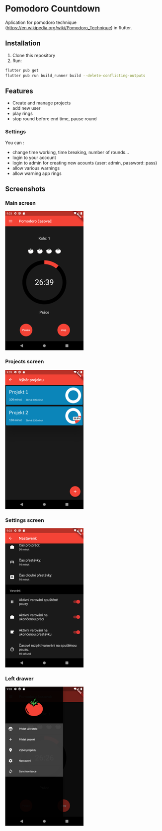 # Pomodoro Countdown

Aplication for pomodoro technique (https://en.wikipedia.org/wiki/Pomodoro_Technique) in flutter. 

## Installation

1. Clone this repository
2. Run: 
```bash
flutter pub get
flutter pub run build_runner build --delete-conflicting-outputs
```



## Features
- Create and manage projects<br/>
- add new user<br/>
- play rings<br/>
- stop round before end time, pause round<br/>

### Settings
You can :<br/>
- change time working, time breaking, number of rounds...<br/>
- login to your account<br/>
- login to admin for creating new acounts (user: admin, password: pass)<br/>
- allow various warnings<br/>
- allow warning app rings <br/>


## Screenshots

### Main screen
<div>
<img src="/screenshots/Screenshot_main_screen.png" width="50%" height="50%" />
</div>

### Projects screen
<img src="/screenshots/Screenshot_projects_screen.png" width="50%" height="50%" />

### Settings screen
<img src="/screenshots/Screenshot_settings.png" width="50%" height="50%" />

### Left drawer
<img src="/screenshots/Screenshot_drawer.png" width="50%" height="50%" />






